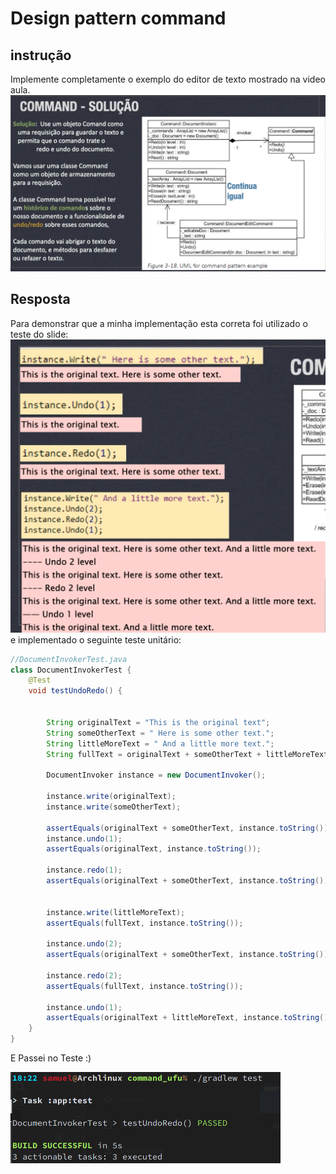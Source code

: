 # Design pattern command

## instrução

Implemente completamente o exemplo do editor de texto mostrado na video aula.
![Slide da aula](docs/slides_da_aula.png)

## Resposta

Para demonstrar que a minha implementação esta correta foi utilizado o teste do slide:
![ teste do slide](docs/teste_command.png)
e implementado o seguinte teste unitário:

```java
//DocumentInvokerTest.java
class DocumentInvokerTest {
    @Test
    void testUndoRedo() {


        String originalText = "This is the original text";
        String someOtherText = " Here is some other text.";
        String littleMoreText = " And a little more text.";
        String fullText = originalText + someOtherText + littleMoreText;

        DocumentInvoker instance = new DocumentInvoker();

        instance.write(originalText);
        instance.write(someOtherText);

        assertEquals(originalText + someOtherText, instance.toString());
        instance.undo(1);
        assertEquals(originalText, instance.toString());

        instance.redo(1);
        assertEquals(originalText + someOtherText, instance.toString());


        instance.write(littleMoreText);
        assertEquals(fullText, instance.toString());

        instance.undo(2);
        assertEquals(originalText + someOtherText, instance.toString());

        instance.redo(2);
        assertEquals(fullText, instance.toString());

        instance.undo(1);
        assertEquals(originalText + littleMoreText, instance.toString());
    }
}
```
E Passei no Teste :)

![Passei no teste](docs/passed.png)